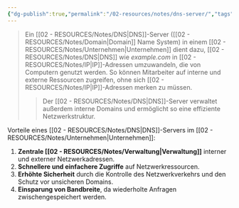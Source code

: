 ```yaml
---
{"dg-publish":true,"permalink":"/02-resources/notes/dns-server/","tags":["netzwerk"],"updated":"2024-10-30T22:17:32.000+01:00"}
---
```


>Ein [[02 - RESOURCES/Notes/DNS\|DNS]]-Server ([[02 - RESOURCES/Notes/Domain\|Domain]] Name System) in einem [[02 - RESOURCES/Notes/Unternehmen\|Unternehmen]] dient dazu, [[02 - RESOURCES/Notes/DNS\|DNS]] wie *example.com* in [[02 - RESOURCES/Notes/IP\|IP]]-Adressen umzuwandeln, die von Computern genutzt werden. So können Mitarbeiter auf interne und externe Ressourcen zugreifen, ohne sich [[02 - RESOURCES/Notes/IP\|IP]]-Adressen merken zu müssen.
>> Der [[02 - RESOURCES/Notes/DNS\|DNS]]-Server verwaltet außerdem interne Domains und ermöglicht so eine effiziente Netzwerkstruktur.

Vorteile eines [[02 - RESOURCES/Notes/DNS\|DNS]]-Servers im [[02 - RESOURCES/Notes/Unternehmen\|Unternehmen]]:
1. **Zentrale [[02 - RESOURCES/Notes/Verwaltung\|Verwaltung]]** interner und externer Netzwerkadressen.
2. **Schnellere und einfachere Zugriffe** auf Netzwerkressourcen.
3. **Erhöhte Sicherheit** durch die Kontrolle des Netzwerkverkehrs und den Schutz vor unsicheren Domains.
4. **Einsparung von Bandbreite**, da wiederholte Anfragen zwischengespeichert werden.